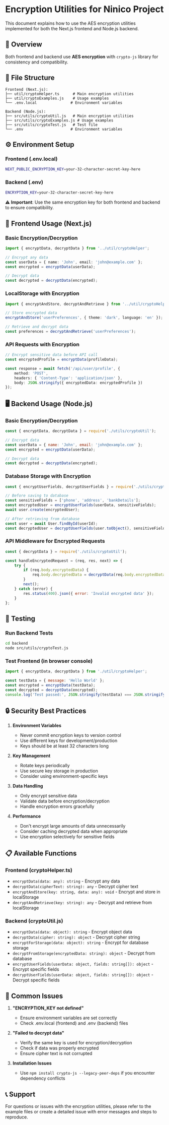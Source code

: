 # Encryption Utilities for Ninico Project

This document explains how to use the AES encryption utilities implemented for both the Next.js frontend and Node.js backend.

## 🔐 Overview

Both frontend and backend use **AES encryption** with `crypto-js` library for consistency and compatibility.

## 📁 File Structure

```
Frontend (Next.js):
├── util/cryptoHelper.ts      # Main encryption utilities
├── util/cryptoExamples.js    # Usage examples
└── .env.local               # Environment variables

Backend (Node.js):
├── src/utils/cryptoUtil.js   # Main encryption utilities
├── src/utils/cryptoExamples.js # Usage examples
├── src/utils/cryptoTest.js   # Test file
└── .env                     # Environment variables
```

## ⚙️ Environment Setup

### Frontend (.env.local)
```bash
NEXT_PUBLIC_ENCRYPTION_KEY=your-32-character-secret-key-here
```

### Backend (.env)
```bash
ENCRYPTION_KEY=your-32-character-secret-key-here
```

⚠️ **Important**: Use the same encryption key for both frontend and backend to ensure compatibility.

## 🚀 Frontend Usage (Next.js)

### Basic Encryption/Decryption
```typescript
import { encryptData, decryptData } from '../util/cryptoHelper';

// Encrypt any data
const userData = { name: 'John', email: 'john@example.com' };
const encrypted = encryptData(userData);

// Decrypt data
const decrypted = decryptData(encrypted);
```

### LocalStorage with Encryption
```typescript
import { encryptAndStore, decryptAndRetrieve } from '../util/cryptoHelper';

// Store encrypted data
encryptAndStore('userPreferences', { theme: 'dark', language: 'en' });

// Retrieve and decrypt data
const preferences = decryptAndRetrieve('userPreferences');
```

### API Requests with Encryption
```typescript
// Encrypt sensitive data before API call
const encryptedProfile = encryptData(profileData);

const response = await fetch('/api/user/profile', {
    method: 'POST',
    headers: { 'Content-Type': 'application/json' },
    body: JSON.stringify({ encryptedData: encryptedProfile })
});
```

## 🖥️ Backend Usage (Node.js)

### Basic Encryption/Decryption
```javascript
const { encryptData, decryptData } = require('./utils/cryptoUtil');

// Encrypt data
const userData = { name: 'John', email: 'john@example.com' };
const encrypted = encryptData(userData);

// Decrypt data
const decrypted = decryptData(encrypted);
```

### Database Storage with Encryption
```javascript
const { encryptUserFields, decryptUserFields } = require('./utils/cryptoUtil');

// Before saving to database
const sensitiveFields = ['phone', 'address', 'bankDetails'];
const encryptedUser = encryptUserFields(userData, sensitiveFields);
await user.create(encryptedUser);

// After retrieving from database
const user = await User.findById(userId);
const decryptedUser = decryptUserFields(user.toObject(), sensitiveFields);
```

### API Middleware for Encrypted Requests
```javascript
const { decryptData } = require('./utils/cryptoUtil');

const handleEncryptedRequest = (req, res, next) => {
    try {
        if (req.body.encryptedData) {
            req.body.decryptedData = decryptData(req.body.encryptedData);
        }
        next();
    } catch (error) {
        res.status(400).json({ error: 'Invalid encrypted data' });
    }
};
```

## 🧪 Testing

### Run Backend Tests
```bash
cd backend
node src/utils/cryptoTest.js
```

### Test Frontend (in browser console)
```javascript
import { encryptData, decryptData } from './util/cryptoHelper';

const testData = { message: 'Hello World' };
const encrypted = encryptData(testData);
const decrypted = decryptData(encrypted);
console.log('Test passed:', JSON.stringify(testData) === JSON.stringify(decrypted));
```

## 🔒 Security Best Practices

1. **Environment Variables**
   - Never commit encryption keys to version control
   - Use different keys for development/production
   - Keys should be at least 32 characters long

2. **Key Management**
   - Rotate keys periodically
   - Use secure key storage in production
   - Consider using environment-specific keys

3. **Data Handling**
   - Only encrypt sensitive data
   - Validate data before encryption/decryption
   - Handle encryption errors gracefully

4. **Performance**
   - Don't encrypt large amounts of data unnecessarily
   - Consider caching decrypted data when appropriate
   - Use encryption selectively for sensitive fields

## 📋 Available Functions

### Frontend (cryptoHelper.ts)
- `encryptData(data: any): string` - Encrypt any data
- `decryptData(cipherText: string): any` - Decrypt cipher text
- `encryptAndStore(key: string, data: any): void` - Encrypt and store in localStorage
- `decryptAndRetrieve(key: string): any` - Decrypt and retrieve from localStorage

### Backend (cryptoUtil.js)
- `encryptData(data: object): string` - Encrypt object data
- `decryptData(cipher: string): object` - Decrypt cipher string
- `encryptForStorage(data: object): string` - Encrypt for database storage
- `decryptFromStorage(encryptedData: string): object` - Decrypt from database
- `encryptUserFields(userData: object, fields: string[]): object` - Encrypt specific fields
- `decryptUserFields(userData: object, fields: string[]): object` - Decrypt specific fields

## 🚨 Common Issues

1. **"ENCRYPTION_KEY not defined"**
   - Ensure environment variables are set correctly
   - Check .env.local (frontend) and .env (backend) files

2. **"Failed to decrypt data"**
   - Verify the same key is used for encryption/decryption
   - Check if data was properly encrypted
   - Ensure cipher text is not corrupted

3. **Installation Issues**
   - Use `npm install crypto-js --legacy-peer-deps` if you encounter dependency conflicts

## 📞 Support

For questions or issues with the encryption utilities, please refer to the example files or create a detailed issue with error messages and steps to reproduce.
